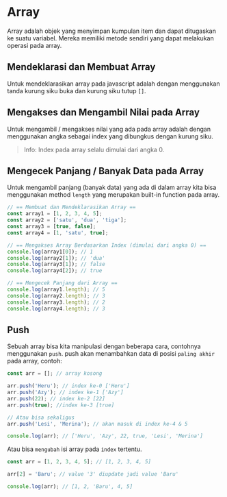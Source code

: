 # Array

Array adalah objek yang menyimpan kumpulan item dan dapat ditugaskan ke suatu variabel. Mereka memiliki metode sendiri yang dapat melakukan operasi pada array.

## Mendeklarasi dan Membuat Array

Untuk mendeklarasikan array pada javascript adalah dengan menggunakan tanda kurung siku buka dan kurung siku tutup `[]`.

## Mengakses dan Mengambil Nilai pada Array

Untuk mengambil / mengakses nilai yang ada pada array adalah dengan menggunakan angka sebagai index yang dibungkus dengan kurung siku.

> Info: Index pada array selalu dimulai dari angka 0.

## Mengecek Panjang / Banyak Data pada Array

Untuk mengambil panjang (banyak data) yang ada di dalam array kita bisa menggunakan method `length` yang merupakan built-in function pada array.

```javascript
// == Membuat dan Mendeklarasikan Array ==
const array1 = [1, 2, 3, 4, 5];
const array2 = ['satu', 'dua', 'tiga'];
const array3 = [true, false];
const array4 = [1, 'satu', true];

// == Mengakses Array Berdasarkan Index (dimulai dari angka 0) ==
console.log(array1[0]); // 1
console.log(array2[1]); // 'dua'
console.log(array3[1]); // false
console.log(array4[2]); // true

// == Mengecek Panjang dari Array ==
console.log(array1.length); // 5
console.log(array2.length); // 3
console.log(array3.length); // 2
console.log(array4.length); // 3
```

## Push

Sebuah array bisa kita manipulasi dengan beberapa cara, contohnya menggunakan `push`.
push akan menambahkan data di posisi `paling akhir` pada array, contoh:

```javascript
const arr = []; // array kosong

arr.push('Heru'); // index ke-0 ['Heru']
arr.push('Azy'); // index ke-1 ['Azy']
arr.push(22); // index ke-2 [22]
arr.push(true); //index ke-3 [true]

// Atau bisa sekaligus
arr.push('Lesi', 'Merina'); // akan masuk di index ke-4 & 5

console.log(arr); // ['Heru', 'Azy', 22, true, 'Lesi', 'Merina']
```

Atau bisa `mengubah` isi array pada `index` tertentu.

```javascript
const arr = [1, 2, 3, 4, 5]; // [1, 2, 3, 4, 5]

arr[2] = 'Baru'; // value '3' diupdate jadi value 'Baru'

console.log(arr); // [1, 2, 'Baru', 4, 5]
```
